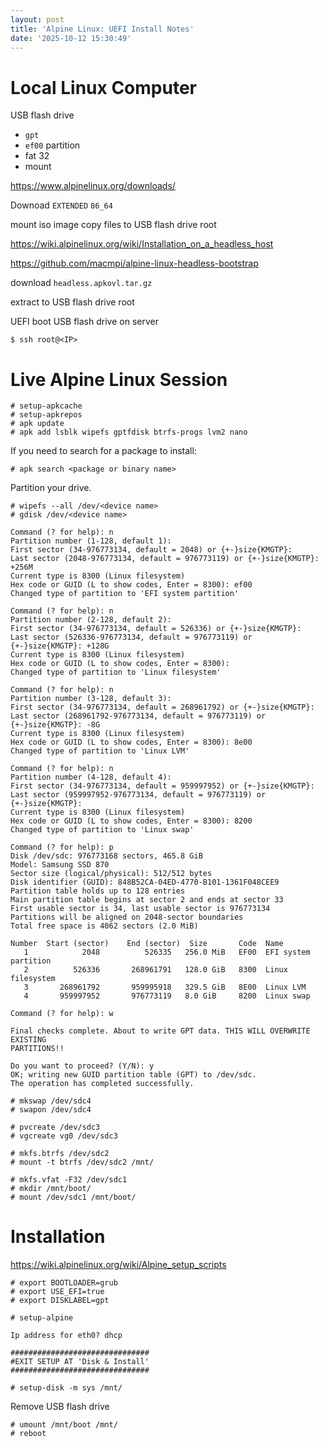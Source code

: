 ```yaml
---
layout: post
title: 'Alpine Linux: UEFI Install Notes'
date: '2025-10-12 15:30:49'
---
```



# Local Linux Computer

USB flash drive
  - `gpt`
  - `ef00` partition
  - fat 32
  - mount


https://www.alpinelinux.org/downloads/

Downoad `EXTENDED` `86_64`

mount iso image
copy files to USB flash drive root


https://wiki.alpinelinux.org/wiki/Installation_on_a_headless_host

https://github.com/macmpi/alpine-linux-headless-bootstrap

download `headless.apkovl.tar.gz`

extract to USB flash drive root


UEFI boot USB flash drive on server

`$ ssh root@<IP>`


# Live Alpine Linux Session

```
# setup-apkcache
# setup-apkrepos
# apk update
# apk add lsblk wipefs gptfdisk btrfs-progs lvm2 nano
```

If you need to search for a package to install:

`# apk search <package or binary name>`

Partition your drive.

```
# wipefs --all /dev/<device name>
# gdisk /dev/<device name>
```

```
Command (? for help): n
Partition number (1-128, default 1):
First sector (34-976773134, default = 2048) or {+-}size{KMGTP}:
Last sector (2048-976773134, default = 976773119) or {+-}size{KMGTP}: +256M
Current type is 8300 (Linux filesystem)
Hex code or GUID (L to show codes, Enter = 8300): ef00
Changed type of partition to 'EFI system partition'

Command (? for help): n
Partition number (2-128, default 2):
First sector (34-976773134, default = 526336) or {+-}size{KMGTP}:
Last sector (526336-976773134, default = 976773119) or {+-}size{KMGTP}: +128G
Current type is 8300 (Linux filesystem)
Hex code or GUID (L to show codes, Enter = 8300):
Changed type of partition to 'Linux filesystem'

Command (? for help): n
Partition number (3-128, default 3):
First sector (34-976773134, default = 268961792) or {+-}size{KMGTP}:
Last sector (268961792-976773134, default = 976773119) or {+-}size{KMGTP}: -8G
Current type is 8300 (Linux filesystem)
Hex code or GUID (L to show codes, Enter = 8300): 8e00
Changed type of partition to 'Linux LVM'

Command (? for help): n
Partition number (4-128, default 4):
First sector (34-976773134, default = 959997952) or {+-}size{KMGTP}:
Last sector (959997952-976773134, default = 976773119) or {+-}size{KMGTP}:
Current type is 8300 (Linux filesystem)
Hex code or GUID (L to show codes, Enter = 8300): 8200
Changed type of partition to 'Linux swap'

Command (? for help): p
Disk /dev/sdc: 976773168 sectors, 465.8 GiB
Model: Samsung SSD 870
Sector size (logical/physical): 512/512 bytes
Disk identifier (GUID): 848B52CA-04ED-4770-B101-1361F048CEE9
Partition table holds up to 128 entries
Main partition table begins at sector 2 and ends at sector 33
First usable sector is 34, last usable sector is 976773134
Partitions will be aligned on 2048-sector boundaries
Total free space is 4062 sectors (2.0 MiB)

Number  Start (sector)    End (sector)  Size       Code  Name
   1            2048          526335   256.0 MiB   EF00  EFI system partition
   2          526336       268961791   128.0 GiB   8300  Linux filesystem
   3       268961792       959995918   329.5 GiB   8E00  Linux LVM
   4       959997952       976773119   8.0 GiB     8200  Linux swap

Command (? for help): w

Final checks complete. About to write GPT data. THIS WILL OVERWRITE EXISTING
PARTITIONS!!

Do you want to proceed? (Y/N): y
OK; writing new GUID partition table (GPT) to /dev/sdc.
The operation has completed successfully.
```

```
# mkswap /dev/sdc4
# swapon /dev/sdc4
```

```
# pvcreate /dev/sdc3
# vgcreate vg0 /dev/sdc3
```

```
# mkfs.btrfs /dev/sdc2
# mount -t btrfs /dev/sdc2 /mnt/
```

```
# mkfs.vfat -F32 /dev/sdc1
# mkdir /mnt/boot/
# mount /dev/sdc1 /mnt/boot/
```

# Installation

https://wiki.alpinelinux.org/wiki/Alpine_setup_scripts

```
# export BOOTLOADER=grub
# export USE_EFI=true
# export DISKLABEL=gpt
```

```
# setup-alpine

Ip address for eth0? dhcp

###############################
#EXIT SETUP AT 'Disk & Install'
###############################
```

`# setup-disk -m sys /mnt/`

Remove USB flash drive

```
# umount /mnt/boot /mnt/
# reboot
```

